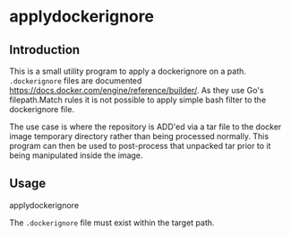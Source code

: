 # applydockerignore

## Introduction

This is a small utility program to apply a dockerignore on a path. `.dockerignore` files are documented https://docs.docker.com/engine/reference/builder/. As they use Go's filepath.Match rules it is not possible to apply simple bash filter to the dockerignore file.

The use case is where the repository is ADD'ed via a tar file to the docker image temporary directory rather than being processed normally. This program can then be used to post-process that unpacked tar prior to it being manipulated inside the image.

## Usage

applydockerignore <path>

The `.dockerignore` file must exist within the target path.
